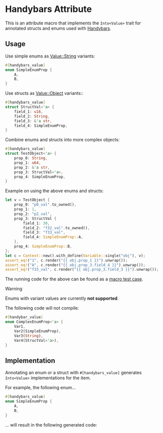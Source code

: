 # Handybars Attribute

This is an attribute macro that implements the `Into<Value>` trait for
annotated structs and enums used with [Handybars](https://github.com/0x00002a/handybars).

## Usage
Use simple enums as [Value::String](https://docs.rs/handybars/latest/handybars/enum.Value.html) variants:
```rust
#[handybars_value]
enum SimpleEnumProp {
    A,
    B,
}
```
Use structs as [Value::Object](https://docs.rs/handybars/latest/handybars/enum.Value.html) variants::
```rust
#[handybars_value]
struct StructVal<'a> {
    field_1: u16,
    field_2: String,
    field_3: &'a str,
    field_4: SimpleEnumProp,
}
```
Combine enums and structs into more complex objects:
```rust
#[handybars_value]
struct TestObject<'a> {
    prop_0: String,
    prop_1: u64,
    prop_2: &'a str,
    prop_3: StructVal<'a>,
    prop_4: SimpleEnumProp,
}
```
Example on using the above enums and structs:
```rust
let v = TestObject {
    prop_0: "p0_val".to_owned(),
    prop_1: 1,
    prop_2: "p2_val",
    prop_3: StructVal {
        field_1: 30,
        field_2: "f32_val".to_owned(),
        field_3: "f33_val",
        field_4: SimpleEnumProp::A,
    },
    prop_4: SimpleEnumProp::B,
};
let c = Context::new().with_define(Variable::single("obj"), v);
assert_eq!("1", c.render("{{ obj.prop_1 }}").unwrap());
assert_eq!("A", c.render("{{ obj.prop_3.field_4 }}").unwrap());
assert_eq!("f33_val", c.render("{{ obj.prop_3.field_3 }}").unwrap());
```
The running code for the above can be found as a [macro test case](tests/handybars_macro.rs).

> [!WARNING]
> Enums with variant values are currently **not supported**.

The following code will not compile:
```rust
#[handybar_value]
enum ComplexEnumProp<'a> {
    Var1,
    Var2(SimpleEnumProp),
    Var3(String),
    Var4(StructVal<'a>),
}
```
## Implementation
Annotating an enum or a struct with `#[handybars_value]` generates `Into<Value>` implementations
for the item.

For example, the following enum...
```rust
#[handybars_value]
enum SimpleEnumProp {
    A,
    B,
}
```
... will result in the following generated code:
```rust

```